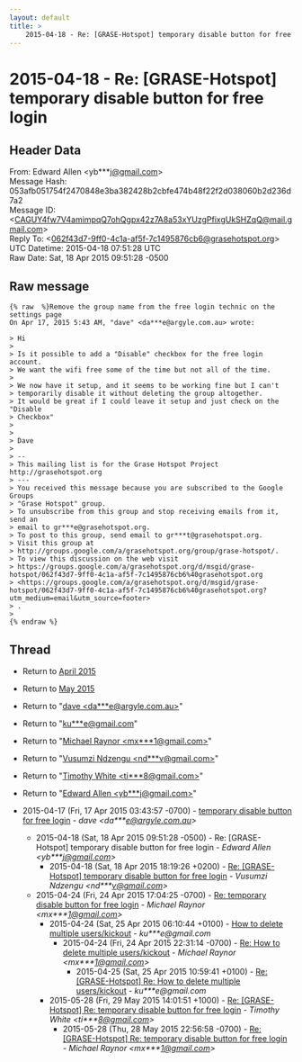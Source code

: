 ```yaml
---
layout: default
title: >
    2015-04-18 - Re: [GRASE-Hotspot] temporary disable button for free login
---
```


# 2015-04-18 - Re: [GRASE-Hotspot] temporary disable button for free login

## Header Data

From: Edward Allen \<yb***j@gmail.com\><br>
Message Hash: 053afb051754f2470848e3ba382428b2cbfe474b48f22f2d038060b2d236d7a2<br>
Message ID: \<CAGUY4fw7V4amimpqQ7ohQgpx42z7A8a53xYUzgPfixgUkSHZqQ@mail.gmail.com\><br>
Reply To: \<062f43d7-9ff0-4c1a-af5f-7c1495876cb6@grasehotspot.org\><br>
UTC Datetime: 2015-04-18 07:51:28 UTC<br>
Raw Date: Sat, 18 Apr 2015 09:51:28 -0500<br>

## Raw message

```
{% raw  %}Remove the group name from the free login technic on the settings page
On Apr 17, 2015 5:43 AM, "dave" <da***e@argyle.com.au> wrote:

> Hi
>
> Is it possible to add a "Disable" checkbox for the free login account.
> We want the wifi free some of the time but not all of the time.
>
> We now have it setup, and it seems to be working fine but I can't
> temporarily disable it without deleting the group altogether.
> It would be great if I could leave it setup and just check on the "Disable
> Checkbox"
>
>
> Dave
>
> --
> This mailing list is for the Grase Hotspot Project http://grasehotspot.org
> ---
> You received this message because you are subscribed to the Google Groups
> "Grase Hotspot" group.
> To unsubscribe from this group and stop receiving emails from it, send an
> email to gr***e@grasehotspot.org.
> To post to this group, send email to gr***t@grasehotspot.org.
> Visit this group at
> http://groups.google.com/a/grasehotspot.org/group/grase-hotspot/.
> To view this discussion on the web visit
> https://groups.google.com/a/grasehotspot.org/d/msgid/grase-hotspot/062f43d7-9ff0-4c1a-af5f-7c1495876cb6%40grasehotspot.org
> <https://groups.google.com/a/grasehotspot.org/d/msgid/grase-hotspot/062f43d7-9ff0-4c1a-af5f-7c1495876cb6%40grasehotspot.org?utm_medium=email&utm_source=footer>
> .
>
{% endraw %}
```

## Thread

+ Return to [April 2015](/archive/2015/04)
+ Return to [May 2015](/archive/2015/05)

+ Return to "[dave <da***e<span>@</span>argyle.com.au>](/authors/da___e_at_argyle_com_au)"
+ Return to "[ku***e<span>@</span>gmail.com](/authors/ku___e_at_gmail_com)"
+ Return to "[Michael Raynor <mx***1<span>@</span>gmail.com>](/authors/mx___1_at_gmail_com)"
+ Return to "[Vusumzi Ndzengu <nd***v<span>@</span>gmail.com>](/authors/nd___v_at_gmail_com)"
+ Return to "[Timothy White <ti***8<span>@</span>gmail.com>](/authors/ti___8_at_gmail_com)"
+ Return to "[Edward Allen <yb***j<span>@</span>gmail.com>](/authors/yb___j_at_gmail_com)"

+ 2015-04-17 (Fri, 17 Apr 2015 03:43:57 -0700) - [temporary disable button for free login](/archive/2015/04/3d295becbb8728ef2252ca0629453ee4dc98f76e6c3fb95ac6552338bf4d6884) - _dave \<da***e@argyle.com.au\>_
  + 2015-04-18 (Sat, 18 Apr 2015 09:51:28 -0500) - Re: [GRASE-Hotspot] temporary disable button for free login - _Edward Allen \<yb***j@gmail.com\>_
    + 2015-04-18 (Sat, 18 Apr 2015 18:19:26 +0200) - [Re: [GRASE-Hotspot] temporary disable button for free login](/archive/2015/04/ce8d1e362ce215aa1e3f70c1000b891551659dcbda79abb3aa78ec5b61903bb4) - _Vusumzi Ndzengu \<nd***v@gmail.com\>_
  + 2015-04-24 (Fri, 24 Apr 2015 17:04:25 -0700) - [Re: temporary disable button for free login](/archive/2015/04/7f936a3817bca75db6922d5e2795f0a407abed5854b2b659a492c2ea5e48d7e5) - _Michael Raynor \<mx***1@gmail.com\>_
    + 2015-04-24 (Sat, 25 Apr 2015 06:10:44 +0100) - [How to delete multiple users/kickout](/archive/2015/04/3efed66f0aee623ca8de4a3c30aa87e0d44014135d80fc566617458dabd99ffe) - _ku***e@gmail.com_
      + 2015-04-24 (Fri, 24 Apr 2015 22:31:14 -0700) - [Re: How to delete multiple users/kickout](/archive/2015/04/52802251070ffe61e64a8c533919403f0ddce8fef1ff3ed2ecb8728e53553af0) - _Michael Raynor \<mx***1@gmail.com\>_
        + 2015-04-25 (Sat, 25 Apr 2015 10:59:41 +0100) - [Re: [GRASE-Hotspot] Re: How to delete multiple users/kickout](/archive/2015/04/593acf9bd9483dba5d9e71670961dd91cd03a651962757af5be98d6b3f2d3ad4) - _ku***e@gmail.com_
    + 2015-05-28 (Fri, 29 May 2015 14:01:51 +1000) - [Re: [GRASE-Hotspot] Re: temporary disable button for free login](/archive/2015/05/62e282263c8f8b71e01aff088fe5809b55dd206e7fe25cd121908a40970da5cd) - _Timothy White \<ti***8@gmail.com\>_
      + 2015-05-28 (Thu, 28 May 2015 22:56:58 -0700) - [Re: [GRASE-Hotspot] Re: temporary disable button for free login](/archive/2015/05/85038884cdbdd738e0a59e864277bd7934006b3a5e80cb731279382988c35717) - _Michael Raynor \<mx***1@gmail.com\>_

